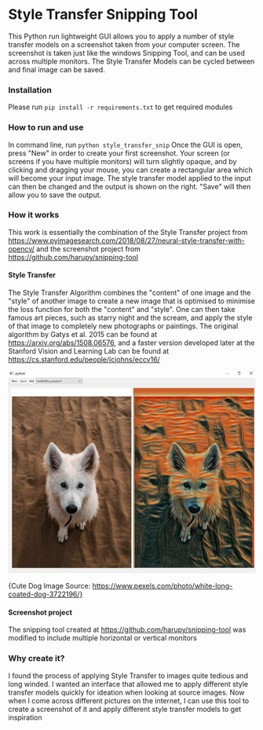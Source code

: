 # Style Transfer Snipping Tool

This Python run lightweight GUI allows you to apply a number of style transfer models on a screenshot taken from your computer screen. The screenshot is taken just like the windows Snipping Tool, and can be used across multiple monitors. The Style Transfer Models can be cycled between and final image can be saved. 

### Installation

Please run `pip install -r requirements.txt` to get required modules

### How to run and use

In command line, run `python style_transfer_snip` 
Once the GUI is open, press "New" in order to create your first screenshot. Your screen (or screens if you have multiple monitors) will turn slightly opaque, and by clicking and dragging your mouse, you can create a rectangular area which will become your input image. The style transfer model applied to the input can then be changed and the output is shown on the right. "Save" will then allow you to save the output.

### How it works

This work is essentially the combination of the Style Transfer project from https://www.pyimagesearch.com/2018/08/27/neural-style-transfer-with-opencv/ and the screenshot project from https://github.com/harupy/snipping-tool 

#### Style Transfer

The Style Transfer Algorithm combines the "content" of one image and the "style" of another image to create a new image that is optimised to minimise the loss function for both the "content" and "style". One can then take famous art pieces, such as starry night and the scream, and apply the style of that image to completely new photographs or paintings. The original algorithm  by Gatys et al. 2015 can be found at https://arxiv.org/abs/1508.06576, and a faster version developed later at the Stanford Vision and Learning Lab can be found at https://cs.stanford.edu/people/jcjohns/eccv16/ 

![Example Style Transfer](ForGithub.JPG)


{Cute Dog Image Source: https://www.pexels.com/photo/white-long-coated-dog-3722196/}

#### Screenshot project
The snipping tool created at https://github.com/harupy/snipping-tool was modified to include multiple horizontal or vertical monitors 

### Why create it?

I found the process of applying Style Transfer to images quite tedious and long winded. I wanted an interface that allowed me to apply different style transfer models quickly for ideation when looking at source images. Now when I come across different pictures on the internet, I can use this tool to create a screenshot of it and apply different style transfer models to get inspiration 
